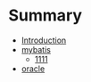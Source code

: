 # Summary

* [Introduction](README.md)
* [mybatis](111.md)
  * [1111](111/1111.md)
* [oracle](oracle.md)

